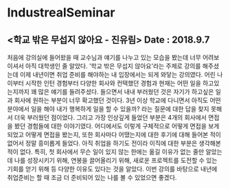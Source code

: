 # IndustrealSeminar

## <학교 밖은 무섭지 않아요 - 진유림>              Date : 2018.9.7

 
 처음에 강의실에 들어왔을 때 교수님과 얘기를 나누고 있는 모습을 봤는데 너무 어려보이셔서 아직 대학생인 줄 알았다. 
'학교 밖은 무섭지 않아요'라는 주제로 강의를 해주셨는데 이제 내년이면 취업 준비를 해야하는 내 입장에서는 되게 와닿는 강의였다. 
어린 나이부터 시작한 인턴 경험부터 다양한 회사와 컨택했던 경험과 현재는 어떤 일을 하고있는지까지 꽤 많은 얘기를 들려주셨다.
들으면서 내내 부러웠던 것은 자기가 하고싶은 일과 회사에 원하는 부분이 너무 확고했던 것이다. 3년 이상 학교에 다니면서 아직도 
어떤 분야에서 일을 해야 내가 행복하게 일을 할 수 있을까? 라는 질문에 대한 답을 찾지 못해서 더욱 부러웠던 점이었다. 
그리고 가장 인상깊게 들었던 부분은 4개의 회사에서 면접을 봤던 경험들에 대한 이야기였다. 어디에서도 이렇게 구체적으로
어떻게 면접을 보게 되었고 어떻게 면접을 봤는지, 또한 회사마다 어땠는지에 대한 후기에 대해 들어본 적이 없어서 정말 흥미롭게 들었다.
아직 취업을 하기도 전이라 이직에 대한 부분은 생각해본 적이 없다. 특히, 첫 회사에서 무슨 일이 있지 않는 한에는 옮길 이유가 없는 줄만 알았는데
나를 성장시키기 위해, 연봉을 끌어올리기 위해, 새로운 프로젝트를 도전할 수 있는 기회를 얻기 위해 등 다양한 이유도 있다는 것을 알았다.
이번 강의를 바탕으로 내년에 취업준비는 할 때 조금 더 준비되어 있는 나를 볼 수 있었으면 좋겠다.
